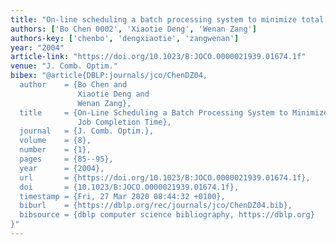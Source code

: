 ```yaml
---
title: "On-line scheduling a batch processing system to minimize total weighted job completion time"
authors: ['Bo Chen 0002', 'Xiaotie Deng', 'Wenan Zang']
authors-key: ['chenbo', 'dengxiaotie', 'zangwenan']
year: "2004"
article-link: "https://doi.org/10.1023/B:JOCO.0000021939.01674.1f"
venue: "J. Comb. Optim."
bibex: "@article{DBLP:journals/jco/ChenDZ04,
  author    = {Bo Chen and
               Xiaotie Deng and
               Wenan Zang},
  title     = {On-Line Scheduling a Batch Processing System to Minimize Total Weighted
               Job Completion Time},
  journal   = {J. Comb. Optim.},
  volume    = {8},
  number    = {1},
  pages     = {85--95},
  year      = {2004},
  url       = {https://doi.org/10.1023/B:JOCO.0000021939.01674.1f},
  doi       = {10.1023/B:JOCO.0000021939.01674.1f},
  timestamp = {Fri, 27 Mar 2020 08:44:32 +0100},
  biburl    = {https://dblp.org/rec/journals/jco/ChenDZ04.bib},
  bibsource = {dblp computer science bibliography, https://dblp.org}
}"
---
```

